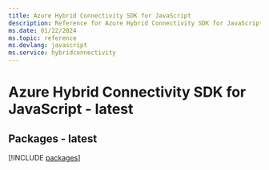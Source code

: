 ```yaml
---
title: Azure Hybrid Connectivity SDK for JavaScript
description: Reference for Azure Hybrid Connectivity SDK for JavaScript
ms.date: 01/22/2024
ms.topic: reference
ms.devlang: javascript
ms.service: hybridconnectivity
---
```

# Azure Hybrid Connectivity SDK for JavaScript - latest
## Packages - latest
[!INCLUDE [packages](hybrid-connectivity-index.md)]